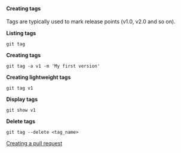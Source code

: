 #### Creating tags

Tags are typically used to mark release points (v1.0, v2.0 and so on).

**Listing tags**

```shell
git tag
```

**Creating tags**

```shell
git tag -a v1 -m 'My first version'
```

**Creating lightweight tags**

```shell
git tag v1
```

**Display tags**

```shell
git show v1
```

**Delete tags**

```shell
git tag --delete <tag_name>
```

[Creating a pull request](pull-requests.md)
